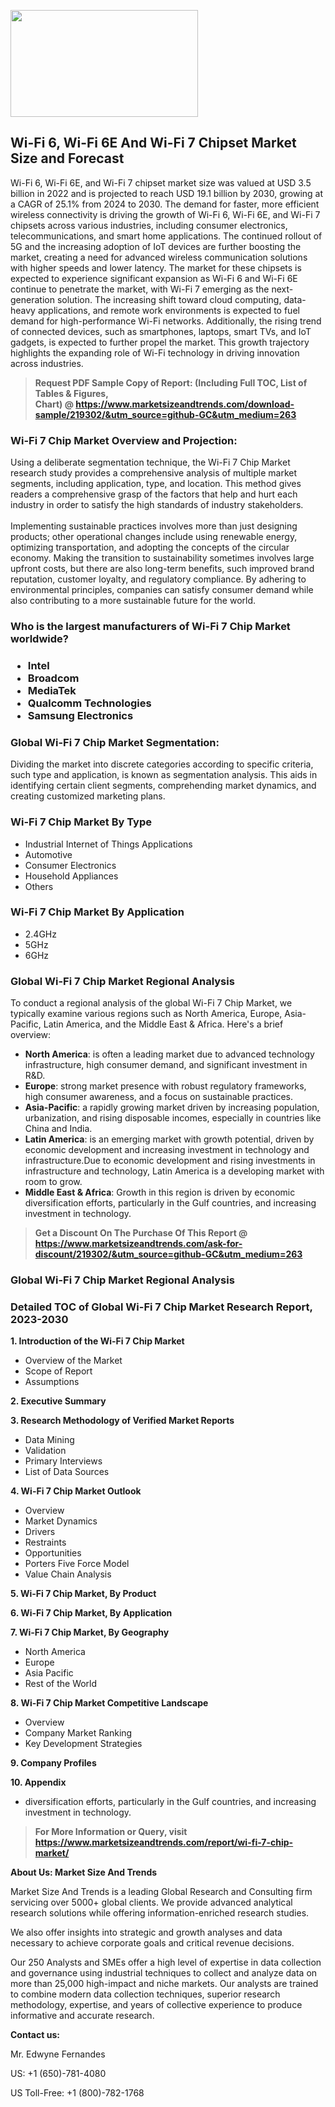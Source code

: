 <p><img class="alignnone size-medium wp-image-20088" src="https://ffe5etoiles.com/wp-content/uploads/2024/12/MST1-300x171.png" alt="" width="300" height="171" /></p><h2>Wi-Fi 6, Wi-Fi 6E And Wi-Fi 7 Chipset Market Size and Forecast</h2><p>Wi-Fi 6, Wi-Fi 6E, and Wi-Fi 7 chipset market size was valued at USD 3.5 billion in 2022 and is projected to reach USD 19.1 billion by 2030, growing at a CAGR of 25.1% from 2024 to 2030. The demand for faster, more efficient wireless connectivity is driving the growth of Wi-Fi 6, Wi-Fi 6E, and Wi-Fi 7 chipsets across various industries, including consumer electronics, telecommunications, and smart home applications. The continued rollout of 5G and the increasing adoption of IoT devices are further boosting the market, creating a need for advanced wireless communication solutions with higher speeds and lower latency. The market for these chipsets is expected to experience significant expansion as Wi-Fi 6 and Wi-Fi 6E continue to penetrate the market, with Wi-Fi 7 emerging as the next-generation solution. The increasing shift toward cloud computing, data-heavy applications, and remote work environments is expected to fuel demand for high-performance Wi-Fi networks. Additionally, the rising trend of connected devices, such as smartphones, laptops, smart TVs, and IoT gadgets, is expected to further propel the market. This growth trajectory highlights the expanding role of Wi-Fi technology in driving innovation across industries.</p></p><blockquote id="" class=""><strong>Request PDF Sample Copy of Report: (Including Full TOC, List of Tables &amp; Figures, Chart)&nbsp;@&nbsp;<strong><a href="https://www.marketsizeandtrends.com/download-sample/219302/&utm_source=github-GC&utm_medium=263" target="_blank">https://www.marketsizeandtrends.com/download-sample/219302/&utm_source=github-GC&utm_medium=263</a></strong></strong></blockquote><h3 id="" class="">Wi-Fi 7 Chip Market&nbsp;Overview and Projection:</h3><p id="" class="">Using a deliberate segmentation technique, the Wi-Fi 7 Chip Market research study provides a comprehensive analysis of multiple market segments, including application, type, and location. This method gives readers a comprehensive grasp of the factors that help and hurt each industry in order to satisfy the high standards of industry stakeholders. <br /> <br />Implementing sustainable practices involves more than just designing products; other operational changes include using renewable energy, optimizing transportation, and adopting the concepts of the circular economy. Making the transition to sustainability sometimes involves large upfront costs, but there are also long-term benefits, such improved brand reputation, customer loyalty, and regulatory compliance. By adhering to environmental principles, companies can satisfy consumer demand while also contributing to a more sustainable future for the world.</p><h3 id="" class="">Who is the largest manufacturers of&nbsp;Wi-Fi 7 Chip Market worldwide?</h3><h3 class=""><p><ul><li>Intel </li><li> Broadcom </li><li> MediaTek </li><li> Qualcomm Technologies </li><li> Samsung Electronics</li></ul></p></h3><h3 id="" class="">Global&nbsp;Wi-Fi 7 Chip Market Segmentation:</h3><p id="" class="">Dividing the market into discrete categories according to specific criteria, such type and application, is known as segmentation analysis. This aids in identifying certain client segments, comprehending market dynamics, and creating customized marketing plans.</p><h3 id="" class="">Wi-Fi 7 Chip Market&nbsp;By Type</h3><p><p><ul><li>Industrial Internet of Things Applications</li><li> Automotive</li><li> Consumer Electronics</li><li> Household Appliances</li><li> Others</p></li></ul></p></p><h3 id="" class="">Wi-Fi 7 Chip Market&nbsp;By Application</h3><p class=""><p><ul><li>2.4GHz</li><li> 5GHz</li><li> 6GHz</li></ul></p></p><h3 id="" class="">Global Wi-Fi 7 Chip Market Regional Analysis</h3><p id="" class="">To conduct a regional analysis of the global Wi-Fi 7 Chip Market, we typically examine various regions such as North America, Europe, Asia-Pacific, Latin America, and the Middle East &amp; Africa. Here's a brief overview:</p><ul><li><strong>North America</strong>: is often a leading market due to advanced technology infrastructure, high consumer demand, and significant investment in R&amp;D.</li><li><strong>Europe</strong>: strong market presence with robust regulatory frameworks, high consumer awareness, and a focus on sustainable practices.</li><li><strong>Asia-Pacific</strong>: a rapidly growing market driven by increasing population, urbanization, and rising disposable incomes, especially in countries like China and India.</li><li><strong>Latin America</strong>: is an emerging market with growth potential, driven by economic development and increasing investment in technology and infrastructure.Due to economic development and rising investments in infrastructure and technology, Latin America is a developing market with room to grow.</li><li><strong>Middle East &amp; Africa</strong>: Growth in this region is driven by economic diversification efforts, particularly in the Gulf countries, and increasing investment in technology.</li></ul><blockquote id="" class=""><strong>Get a Discount On The Purchase Of This Report @ <strong><a href="https://www.marketsizeandtrends.com/ask-for-discount/219302/&utm_source=github-GC&utm_medium=263" target="_blank">https://www.marketsizeandtrends.com/ask-for-discount/219302/&utm_source=github-GC&utm_medium=263</a></strong></strong></blockquote><h3 id="" class="">Global Wi-Fi 7 Chip Market Regional Analysis</h3><h3 id="" class="">Detailed TOC of Global Wi-Fi 7 Chip Market Research Report, 2023-2030</h3><p id="" class=""><strong>1. Introduction of the Wi-Fi 7 Chip Market</strong></p><ul><li>Overview of the Market</li><li>Scope of Report</li><li>Assumptions</li></ul><p id="" class=""><strong>2. Executive Summary</strong></p><p id="" class=""><strong>3. Research Methodology of Verified Market Reports</strong></p><ul><li>Data Mining</li><li>Validation</li><li>Primary Interviews</li><li>List of Data Sources</li></ul><p id="" class=""><strong>4. Wi-Fi 7 Chip Market Outlook</strong></p><ul><li>Overview</li><li>Market Dynamics</li><li>Drivers</li><li>Restraints</li><li>Opportunities</li><li>Porters Five Force Model</li><li>Value Chain Analysis</li></ul><p id="" class=""><strong>5. Wi-Fi 7 Chip Market, By Product</strong></p><p id="" class=""><strong>6. Wi-Fi 7 Chip Market, By Application</strong></p><p id="" class=""><strong>7. Wi-Fi 7 Chip Market, By Geography</strong></p><ul><li>North America</li><li>Europe</li><li>Asia Pacific</li><li>Rest of the World</li></ul><p id="" class=""><strong>8. Wi-Fi 7 Chip Market Competitive Landscape</strong></p><ul><li>Overview</li><li>Company Market Ranking</li><li>Key Development Strategies</li></ul><p id="" class=""><strong>9. Company Profiles</strong></p><p id="" class=""><strong>10. Appendix</strong></p><ul><li>diversification efforts, particularly in the Gulf countries, and increasing investment in technology.</li></ul><blockquote id="" class=""><strong>For More Information or Query, visit <strong><strong><a href="https://www.marketsizeandtrends.com/report/wi-fi-7-chip-market/" target="_blank">https://www.marketsizeandtrends.com/report/wi-fi-7-chip-market/</a></strong></strong></strong></blockquote><p id="" class=""><strong>About Us: Market Size And Trends</strong></p><p id="" class="">Market Size And Trends is a leading Global Research and Consulting firm servicing over 5000+ global clients. We provide advanced analytical research solutions while offering information-enriched research studies.</p><p id="" class="">We also offer insights into strategic and growth analyses and data necessary to achieve corporate goals and critical revenue decisions.</p><p id="" class="">Our 250 Analysts and SMEs offer a high level of expertise in data collection and governance using industrial techniques to collect and analyze data on more than 25,000 high-impact and niche markets. Our analysts are trained to combine modern data collection techniques, superior research methodology, expertise, and years of collective experience to produce informative and accurate research.</p><p id="" class=""><strong>Contact us:</strong></p><p id="" class="">Mr. Edwyne Fernandes</p><p id="" class="">US: +1 (650)-781-4080</p><p id="" class="">US Toll-Free: +1 (800)-782-1768</p>
